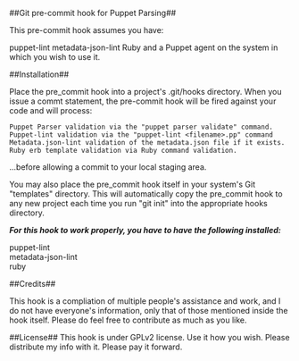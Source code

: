 ##Git pre-commit hook for Puppet Parsing##

This pre-commit hook assumes you have:

puppet-lint
metadata-json-lint
Ruby
and a Puppet agent on the system in which you wish to use it.

##Installation##

Place the pre_commit hook into a project's .git/hooks directory.  When you issue a commt statement, the pre-commit hook will be fired against your code and will process:

	Puppet Parser validation via the "puppet parser validate" command.
	Puppet-lint validation via the "puppet-lint <filename>.pp" command
	Metadata.json-lint validation of the metadata.json file if it exists.
	Ruby erb template validation via Ruby command validation.

...before allowing a commit to your local staging area.

You may also place the pre_commit hook itself in your system's Git "templates" directory.  This will automatically copy the pre_commit hook to any new project each time you run "git init" into the appropriate hooks directory.

***For this hook to work properly, you have to have the following installed:***

puppet-lint<br>
metadata-json-lint<br>
ruby<br>

##Credits##

This hook is a compliation of multiple people's assistance and work, and I do not have everyone's information, only that of those mentioned inside the hook itself.  Please do feel free to contribute as much as you like.

##License##
This hook is under GPLv2 license.  Use it how you wish. Please distribute my info with it.  Please pay it forward.
